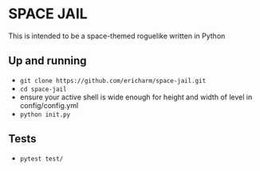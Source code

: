 # SPACE JAIL

This is intended to be a space-themed roguelike written in Python

## Up and running
- `git clone https://github.com/ericharm/space-jail.git`
- `cd space-jail`
- ensure your active shell is wide enough for height and width of level in config/config.yml
- `python init.py`

## Tests
- `pytest test/`

